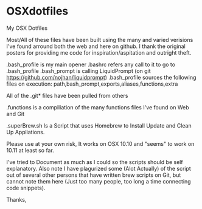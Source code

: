 OSXdotfiles
===========

My OSX Dotfiles

Most/All of these files have been built using the many and varied verisions I've found arround both the web and here on github. I thank the original posters for providing me code for inspiration/aspitation and outright theft.

.bash_profile is my main opener
.bashrc refers any call to it to go to .bash_profile
.bash_prompt is calling LiquidPrompt (on git https://github.com/nojhan/liquidprompt)
.bash_profile sources the following files on execution:
      path,bash_prompt,exports,aliases,functions,extra

All of the .git* files have been pulled from others

.functions is a compiliation of the many functions files I've found on Web and Git

.superBrew.sh Is a Script that uses Homebrew to Install Update and Clean Up Appliations.

Please use at your own risk, It works on OSX 10.10 and "seems" to work on 10.11 at least so far.

I've tried to Document as much as I could so the scripts should be self explanatory. Also note
I have plagurized some (Alot Actually) of the script out of several other persons that have written brew scripts on Git,
but cannot note them here (Just too many people, too long a time connecting code snippets).

Thanks,
